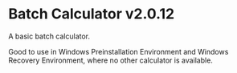 # Batch Calculator v2.0.12
A basic batch calculator.

Good to use in Windows Preinstallation Environment and Windows Recovery Environment, where no other calculator is available.
